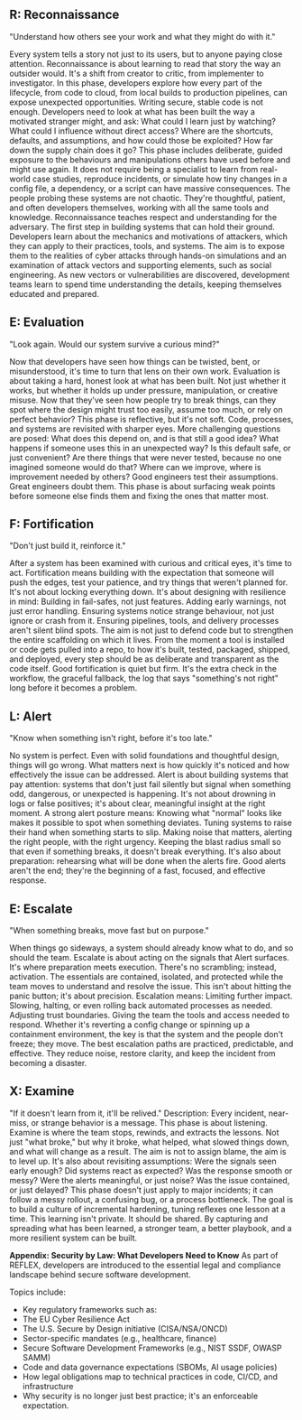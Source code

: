 ## R: Reconnaissance

"Understand how others see your work and what they might do with it."

Every system tells a story not just to its users, but to anyone paying close attention. Reconnaissance is about learning to read that story the way an outsider would. It's a shift from creator to critic, from implementer to investigator.
In this phase, developers explore how every part of the lifecycle, from code to cloud, from local builds to production pipelines, can expose unexpected opportunities. Writing secure, stable code is not enough.
Developers need to look at what has been built the way a motivated stranger might, and ask:
What could I learn just by watching?
What could I influence without direct access?
Where are the shortcuts, defaults, and assumptions, and how could those be exploited?
How far down the supply chain does it go?
This phase includes deliberate, guided exposure to the behaviours and manipulations others have used before and might use again. It does not require being a specialist to learn from real-world case studies, reproduce incidents, or simulate how tiny changes in a config file, a dependency, or a script can have massive consequences.
The people probing these systems are not chaotic. They're thoughtful, patient, and often developers themselves, working with all the same tools and knowledge. Reconnaissance teaches respect and understanding for the adversary. The first step in building systems that can hold their ground.
Developers learn about the mechanics and motivations of attackers, which they can apply to their practices, tools, and systems. The aim is to expose them to the realities of cyber attacks through hands-on simulations and an examination of attack vectors and supporting elements, such as social engineering. As new vectors or vulnerabilities are discovered, development teams learn to spend time understanding the details, keeping themselves educated and prepared.

## E: Evaluation
"Look again. Would our system survive a curious mind?"

Now that developers have seen how things can be twisted, bent, or misunderstood, it's time to turn that lens on their own work.
Evaluation is about taking a hard, honest look at what has been built. Not just whether it works, but whether it holds up under pressure, manipulation, or creative misuse. Now that they've seen how people try to break things, can they spot where the design might trust too easily, assume too much, or rely on perfect behavior?
This phase is reflective, but it's not soft. Code, processes, and systems are revisited with sharper eyes. More challenging questions are posed:
What does this depend on, and is that still a good idea?
What happens if someone uses this in an unexpected way?
Is this default safe, or just convenient?
Are there things that were never tested, because no one imagined someone would do that?
Where can we improve, where is improvement needed by others?
Good engineers test their assumptions. Great engineers doubt them.
This phase is about surfacing weak points before someone else finds them and fixing the ones that matter most.

## F: Fortification

"Don't just build it, reinforce it."

After a system has been examined with curious and critical eyes, it's time to act. Fortification means building with the expectation that someone will push the edges, test your patience, and try things that weren't planned for.
It's not about locking everything down. It's about designing with resilience in mind:
Building in fail-safes, not just features.
Adding early warnings, not just error handling.
Ensuring systems notice strange behaviour, not just ignore or crash from it.
Ensuring pipelines, tools, and delivery processes aren't silent blind spots.
The aim is not just to defend code but to strengthen the entire scaffolding on which it lives. From the moment a tool is installed or code gets pulled into a repo, to how it's built, tested, packaged, shipped, and deployed, every step should be as deliberate and transparent as the code itself.
Good fortification is quiet but firm. It's the extra check in the workflow, the graceful fallback, the log that says "something's not right" long before it becomes a problem.

## L: Alert
"Know when something isn't right, before it's too late."

No system is perfect. Even with solid foundations and thoughtful design, things will go wrong. What matters next is how quickly it's noticed and how effectively the issue can be addressed.
Alert is about building systems that pay attention: systems that don't just fail silently but signal when something odd, dangerous, or unexpected is happening. It's not about drowning in logs or false positives; it's about clear, meaningful insight at the right moment.
A strong alert posture means:
Knowing what "normal" looks like makes it possible to spot when something deviates.
Tuning systems to raise their hand when something starts to slip.
Making noise that matters, alerting the right people, with the right urgency.
Keeping the blast radius small so that even if something breaks, it doesn't break everything.
It's also about preparation: rehearsing what will be done when the alerts fire. Good alerts aren't the end; they're the beginning of a fast, focused, and effective response.

## E: Escalate
"When something breaks, move fast but on purpose."

When things go sideways, a system should already know what to do, and so should the team. Escalate is about acting on the signals that Alert surfaces. It's where preparation meets execution. There's no scrambling; instead, activation. The essentials are contained, isolated, and protected while the team moves to understand and resolve the issue.
This isn't about hitting the panic button; it's about precision. Escalation means:
Limiting further impact.
Slowing, halting, or even rolling back automated processes as needed.
Adjusting trust boundaries.
Giving the team the tools and access needed to respond.
Whether it's reverting a config change or spinning up a containment environment, the key is that the system and the people don't freeze; they move.
The best escalation paths are practiced, predictable, and effective. They reduce noise, restore clarity, and keep the incident from becoming a disaster.

## X: Examine

"If it doesn't learn from it, it'll be relived."
Description:
Every incident, near-miss, or strange behavior is a message. This phase is about listening.
Examine is where the team stops, rewinds, and extracts the lessons. Not just "what broke," but why it broke, what helped, what slowed things down, and what will change as a result. The aim is not to assign blame, the aim is to level up.
It's also about revisiting assumptions:
Were the signals seen early enough?
Did systems react as expected?
Was the response smooth or messy?
Were the alerts meaningful, or just noise?
Was the issue contained, or just delayed?
This phase doesn't just apply to major incidents; it can follow a messy rollout, a confusing bug, or a process bottleneck. The goal is to build a culture of incremental hardening, tuning reflexes one lesson at a time.
This learning isn't private. It should be shared. By capturing and spreading what has been learned, a stronger team, a better playbook, and a more resilient system can be built.

**Appendix: Security by Law: What Developers Need to Know**
As part of REFLEX, developers are introduced to the essential legal and compliance landscape behind secure software development. 

Topics include:
- Key regulatory frameworks such as:
- The EU Cyber Resilience Act
- The U.S. Secure by Design initiative (CISA/NSA/ONCD)
- Sector-specific mandates (e.g., healthcare, finance)
- Secure Software Development Frameworks (e.g., NIST SSDF, OWASP SAMM)
- Code and data governance expectations (SBOMs, AI usage policies)
- How legal obligations map to technical practices in code, CI/CD, and infrastructure
- Why security is no longer just best practice; it's an enforceable expectation.
